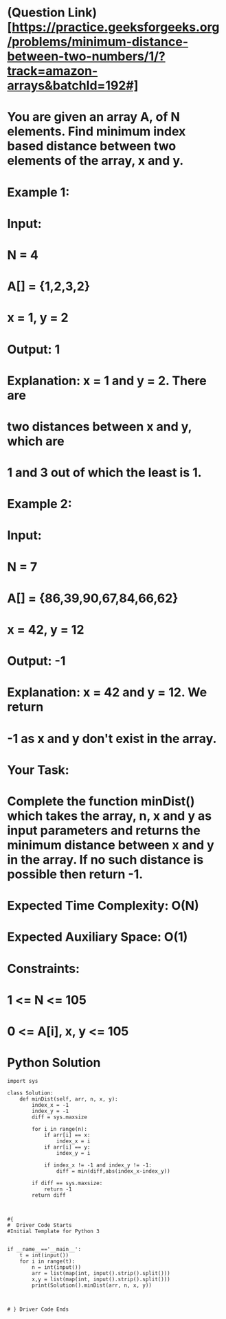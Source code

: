 # (Question Link)[https://practice.geeksforgeeks.org/problems/minimum-distance-between-two-numbers/1/?track=amazon-arrays&batchId=192#]

# You are given an array A, of N elements. Find minimum index based distance between two elements of the array, x and y.

# Example 1:

# Input:
# N = 4
# A[] = {1,2,3,2}
# x = 1, y = 2
# Output: 1
# Explanation: x = 1 and y = 2. There are
# two distances between x and y, which are
# 1 and 3 out of which the least is 1.
# Example 2:

# Input:
# N = 7
# A[] = {86,39,90,67,84,66,62}
# x = 42, y = 12
# Output: -1
# Explanation: x = 42 and y = 12. We return
# -1 as x and y don't exist in the array.
# Your Task:
# Complete the function minDist() which takes the array, n, x and y as input parameters and returns the minimum distance between x and y in the array. If no such distance is possible then return -1.

# Expected Time Complexity: O(N)
# Expected Auxiliary Space: O(1)

# Constraints:
# 1 <= N <= 105
# 0 <= A[i], x, y <= 105

# Python Solution
```
import sys

class Solution:
    def minDist(self, arr, n, x, y):
        index_x = -1
        index_y = -1
        diff = sys.maxsize
        
        for i in range(n):
            if arr[i] == x:
                index_x = i
            if arr[i] == y:
                index_y = i
            
            if index_x != -1 and index_y != -1:
                diff = min(diff,abs(index_x-index_y))
        
        if diff == sys.maxsize:
            return -1
        return diff 
        
    

#{ 
#  Driver Code Starts
#Initial Template for Python 3


if __name__=='__main__':
    t = int(input())
    for i in range(t):
        n = int(input())
        arr = list(map(int, input().strip().split()))
        x,y = list(map(int, input().strip().split()))
        print(Solution().minDist(arr, n, x, y))



# } Driver Code Ends
```

